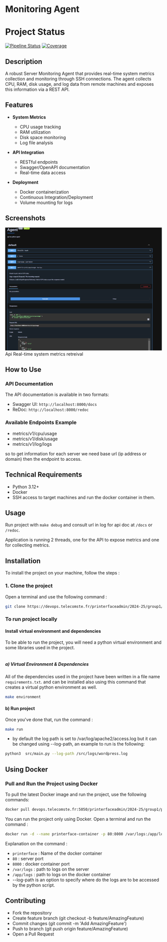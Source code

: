 # Monitoring Agent

# Project Status


[![Pipeline Status](https://devops.telecomste.fr/printerfaceadmin/2024-25/group1/printerface/badges/main/pipeline.svg)](https://devops.telecomste.fr/printerfaceadmin/2024-25/group1/printerface/-/pipelines)
[![Coverage](https://devops.telecomste.fr/printerfaceadmin/2024-25/group1/printerface/badges/main/coverage.svg?min_good=80&min_acceptable=75)](https://devops.telecomste.fr/printerfaceadmin/2024-25/group1/printerface/-/graphs/main)


## Description

A robust Server Monitoring Agent that provides real-time system metrics collection and monitoring through SSH connections. The agent collects CPU, RAM, disk usage, and log data from remote machines and exposes this information via a REST API.

## Features

- **System Metrics**
  - CPU usage tracking
  - RAM utilization
  - Disk space monitoring
  - Log file analysis

- **API Integration**
  - RESTful endpoints
  - Swagger/OpenAPI documentation
  - Real-time data access

- **Deployment**
  - Docker containerization
  - Continuous Integration/Deployment
  - Volume mounting for logs

## Screenshots
![Dashboard](images/api.png)
Api Real-time system metrics retreival

## How to Use

### API Documentation

The API documentation is available in two formats:
- Swagger UI: `http://localhost:8000/docs`
- ReDoc: `http://localhost:8000/redoc`

### Available Endpoints Example

* metrics/v1/cpu/usage
* metrics/v1/disk/usage
* metrics/v1/log/logs

so to get information for each server we need base url (ip address or domain) then the endpoint to access.

## Technical Requirements

- Python 3.12+
- Docker
- SSH access to target machines and run the docker container in them.


## Usage

Run project with `make debug` and consult url in log for api doc at `/docs` or `/redoc`.

Application is running 2 threads, one for the API to expose metrics and one for collecting metrics.

## Installation

To install the project on your machine, follow the steps : 

### 1. Clone the project

Open a terminal and use the following command : 
```sh
git clone https://devops.telecomste.fr/printerfaceadmin/2024-25/group1/printerface.git 
```

### To run project locally

#### Install virtual environment and dependencies

To be able to run the project, you will need a python virtual environment and some libraries used in the project. <br><br>

##### a) Virtual Environment & Dependencies
All of the dependencies used in the project have been written in a file name `requirements.txt`. and can be installed also using this command that creates a virtual python environment as well.
```sh
make environment
```

#### b) Run project

Once you've done that, run the command : 
```sh
make run
```
* by default the log path is set to /var/log/apache2/access.log but it can be changed using --log-path, an example to run is the following: 

```sh
python3  src/main.py --log-path /src/logs/wordpress.log
```

## Using Docker

### Pull and Run the Project using Docker

To pull the latest Docker image and run the project, use the following commands:

```sh
docker pull devops.telecomste.fr:5050/printerfaceadmin/2024-25/group1/printerface:latest
```

You can run the project only using Docker. Open a terminal and run the command : 

```sh
docker run -d --name printerface-container -p 80:8000 /var/logs:/app/log --log-path /app/log/access.log
```
Explanation on the command : 

* `printerface` : Name of the docker container
* `80` : server port
* `8000` : docker container port
* `/var/logs` : path to logs on the server
* `/app/logs` : path to logs on the docker container
* --log-path is an option to specify where do the logs are to be accessed by the python script.


## Contributing

- Fork the repository
- Create feature branch (git checkout -b feature/AmazingFeature)
- Commit changes (git commit -m 'Add AmazingFeature')
- Push to branch (git push origin feature/AmazingFeature)
- Open a Pull Request